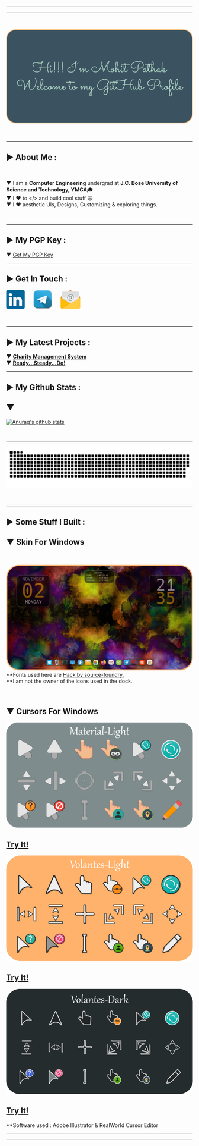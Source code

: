 <!--
* @Author: Mohit Pathak
* @Date:   2021-01-30 03:39:33
* @Last Modified by:   Mohit Pathak
* @Last Modified time: 2021-05-20 00:34:09
 -->

---

---

<br>

[![Welcome](Images/welcome1.png)](#)

<br>

---

## ▶ About Me :

<br>

▼ I am a **Computer Engineering** undergrad at **J.C. Bose University of Science and Technology, YMCA**🎓<br>
▼ I ❤ to </> and build cool stuff 😃<br>
▼ I ❤ aesthetic UIs, Designs, Customizing & exploring things.<br>

<br>

---

## ▶ My PGP Key :

▼ [Get My PGP Key][pgp]

---

## ▶ Get In Touch :

[![LinkedIn](Images/linkedinlogosmall.png)][linkedin]&nbsp;&nbsp;&nbsp;&nbsp;&nbsp;
[![Telegram](Images/telegramlogosmall.png)][telegram]&nbsp;&nbsp;&nbsp;&nbsp;&nbsp;
[![Email](Images/emaillogosmall.png)][email]&nbsp;&nbsp;&nbsp;&nbsp;&nbsp;

<br>

---

## ▶ My Latest Projects :

▼ **[Charity Management System][project1]**<br>
▼ **[Ready...Steady...Do!][project2]**
<br>

---

## ▶ My Github Stats :

## ▼

[![Anurag's github stats](https://github-readme-stats.vercel.app/api?username=aystic&hide=stars,prs&count_private=true&show_icons=true&theme=merko)](https://github.com/anuraghazra/github-readme-stats)

<br>

---

<p align="center">
  <img src="https://github.com/aystic/aystic/blob/output/github-contribution-grid-snake.svg" alt="snake"></center>
</p>

<br>

---

## ▶ Some Stuff I Built :

## ▼ Skin For Windows

<br>

[![Windows Customization](Images/windowsdesktop.png)](#)<br>
**Fonts used here are [Hack by source-foundry.][hack]<br>
**I am not the owner of the icons used in the dock.

<br>

## ▼ Cursors For Windows

[![Material-Light Cursor](Images/Material-Light.png)][material_light]<br>

## [Try It!][material_light]

[![Volantes-Light Cursor](Images/Volantes-Light.png)][volantes_light]<br>

## [Try It!][volantes_light]

[![Volantes-Dark Cursor](Images/Volantes-Dark.png)][volantes_dark]<br>

## [Try It!][volantes_dark]

\*\*Software used : Adobe Illustrator & RealWorld Cursor Editor
<br>

---

---

[email]: <mailto: itspmohit@gmail.com>
[linkedin]: https://www.linkedin.com/in/aystic/
[project1]: https://github.com/aystic/CharityManagementSystem
[project2]: https://readysteadydo.netlify.app
[telegram]: https://t.me/aystic0_0
[hack]: https://github.com/source-foundry/Hack
[firacode]: https://github.com/tonsky/FiraCode
[pgp]: https://aystic.github.io/PublicKey/
[material_light]: https://www.deviantart.com/aystic/art/Material-Light-879897389
[volantes_dark]: https://www.deviantart.com/aystic/art/Volantes-Dark-879809065
[volantes_light]: https://www.deviantart.com/aystic/art/Volantes-Light-880018331
